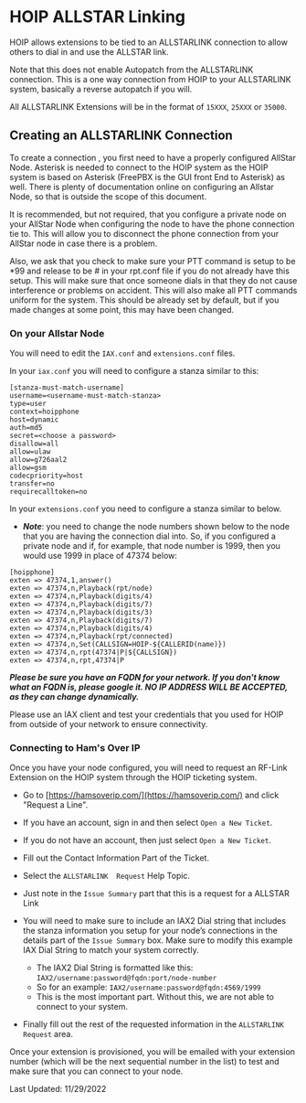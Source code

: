 # HOIP ALLSTAR Linking
HOIP allows extensions to be tied to an ALLSTARLINK connection to allow others to dial in and use the ALLSTAR link.

Note that this does not enable Autopatch from the ALLSTARLINK connection. This is a one way connection from HOIP to your ALLSTARLINK system, basically a reverse autopatch if you will.

All ALLSTARLINK Extensions will be in the format of ```15XXX```, ```25XXX``` or ```35000```.

## Creating an ALLSTARLINK Connection
To create a connection , you first need to have a properly configured AllStar Node. Asterisk is needed to connect to the HOIP system as the HOIP system is based on Asterisk (FreePBX is the GUI front End to Asterisk) as well. There is plenty of documentation online on configuring an Allstar Node, so that is outside the scope of this document.

It is recommended, but not required, that you configure a private node on your AllStar Node when configuring the node to have the phone connection tie to. This will allow you to disconnect the phone connection from your AllStar node in case there is a problem.

Also, we ask that you check to make sure your PTT command is setup to be *99 and release to be # in your rpt.conf file if you do not already have this setup. This will make sure that once someone dials in that they do not cause interference or problems on accident. This will also make all PTT commands uniform for the system. This should be already set by default, but if you made changes at some point, this may have been changed.

### On your Allstar Node

You will need to edit the ```IAX.conf``` and ```extensions.conf``` files.

In your ```iax.conf``` you will need to configure a stanza similar to this:

```
[stanza-must-match-username]
username=<username-must-match-stanza> 
type=user
context=hoipphone
host=dynamic
auth=md5
secret=<choose a password> 
disallow=all
allow=ulaw
allow=g726aal2
allow=gsm
codecpriority=host
transfer=no 
requirecalltoken=no
```

In your ```extensions.conf``` you need to configure a stanza similar to below. 
* ***Note***: you need to change the node numbers shown below to the node that you are having the connection dial into. So, if you configured a private node and if, for example, that node number is 1999, then you would use 1999 in place of 47374 below:

```
[hoipphone]
exten => 47374,1,answer()
exten => 47374,n,Playback(rpt/node) 
exten => 47374,n,Playback(digits/4)
exten => 47374,n,Playback(digits/7)
exten => 47374,n,Playback(digits/3)
exten => 47374,n,Playback(digits/7)
exten => 47374,n,Playback(digits/4)
exten => 47374,n,Playback(rpt/connected)
exten => 47374,n,Set(CALLSIGN=HOIP-${CALLERID(name)})
exten => 47374,n,rpt(47374|P|${CALLSIGN}) 
exten => 47374,n,rpt,47374|P
```

***Please be sure you have an FQDN for your network.  If you don't know what an FQDN is, please google it.  NO IP ADDRESS WILL BE ACCEPTED, as they can change dynamically.***

Please use an IAX client and test your credentials that you used for HOIP from outside of your network to ensure connectivity.

### Connecting to Ham's Over IP

Once you have your node configured, you will need to request an RF-Link Extension on the HOIP system through the HOIP ticketing system. 

* Go to [https://hamsoverip.com/](https://hamsoverip.com/) and click "Request a Line". 
* If you have an account, sign in and then select ```Open a New Ticket```.
* If you do not have an account, then just select ```Open a New Ticket```.
* Fill out the Contact Information Part of the Ticket.
* Select the ```ALLSTARLINK  Request``` Help Topic.
* Just note in the ```Issue Summary``` part that this is a request for a ALLSTAR Link
* You will need to make sure to include an IAX2 Dial string that includes the stanza information you setup for your node’s connections in the details part of the ```Issue Summary``` box. Make sure to modify this example IAX Dial String to match your system correctly.
    * The IAX2 Dial String is formatted like this: ```IAX2/username:password@fqdn:port/node-number```
    * So for an example: ```IAX2/username:password@fqdn:4569/1999```
    * This is the most important part. Without this, we are not able to connect to your system.
  
* Finally fill out the rest of the requested information in the ```ALLSTARLINK Request``` area.

Once your extension is provisioned, you will be emailed with your extension number (which will be the next sequential number in the list) to test and make sure that you can connect to your node.


Last Updated: 11/29/2022
